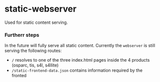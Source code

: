 # static-webserver

Used for static content serving.

### Furtherr steps

In the future will fully serve all static content. Currently the `webserver` is still serving the following routes:

- `/` resolves to one of the three index.html pages inside the 4 products (osparc, tis, s4l, s4llite)
- `/static-frontend-data.json` contains information required by the fronted
